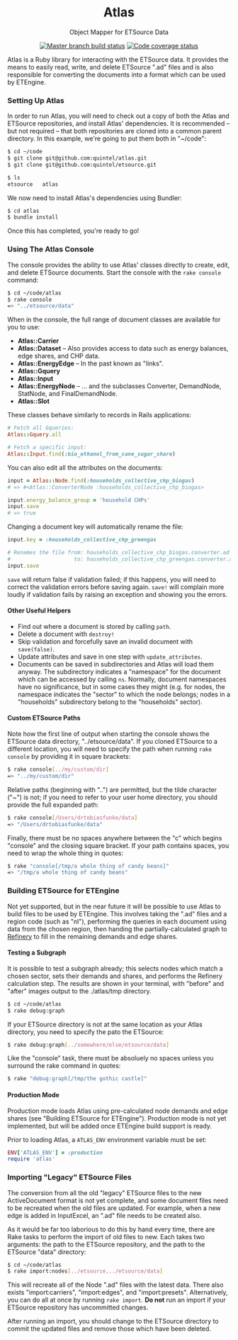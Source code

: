 <h1 align="center">Atlas</h1>
<p align="center">Object Mapper for ETSource Data</p>

<p align="center">
  <a href="https://travis-ci.org/quintel/atlas"><img alt="Master branch build status" src="https://img.shields.io/travis/quintel/atlas/master.svg" /></a> <a href="https://codecov.io/gh/quintel/atlas"><img alt="Code coverage status" src="https://img.shields.io/codecov/c/github/quintel/atlas/master.svg" /></a>
</p>

Atlas is a Ruby library for interacting with the ETSource data. It provides the
means to easily read, write, and delete ETSource ".ad" files and is also
responsible for converting the documents into a format which can be used by
ETEngine.

### Setting Up Atlas

In order to run Atlas, you will need to check out a copy of both the Atlas and
ETSource repositories, and install Atlas' dependencies. It is recommended –
but not required – that both repositories are cloned into a common parent
directory. In this example, we're going to put them both in "~/code":

```sh
$ cd ~/code
$ git clone git@github.com:quintel/atlas.git
$ git clone git@github.com:quintel/etsource.git

$ ls
etsource   atlas
```

We now need to install Atlas's dependencies using Bundler:

```sh
$ cd atlas
$ bundle install
```

Once this has completed, you're ready to go!

### Using The Atlas Console

The console provides the ability to use Atlas' classes directly to create,
edit, and delete ETSource documents. Start the console with the
`rake console` command:

```sh
$ cd ~/code/atlas
$ rake console
=> "../etsource/data"
```

When in the console, the full range of document classes are available for you
to use:

* **Atlas::Carrier**
* **Atlas::Dataset** – Also provides access to data such as energy balances,
  edge shares, and CHP data.
* **Atlas::EnergyEdge** – In the past known as "links".
* **Atlas::Gquery**
* **Atlas::Input**
* **Atlas::EnergyNode** – ... and the subclasses Converter, DemandNode, StatNode,
  and FinalDemandNode.
* **Atlas::Slot**

These classes behave similarly to records in Rails applications:

```ruby
# Fetch all Gqueries:
Atlas::Gquery.all

# Fetch a specific input:
Atlas::Input.find(:bio_ethanol_from_cane_sugar_share)
```

You can also edit all the attributes on the documents:

```ruby
input = Atlas::Node.find(:households_collective_chp_biogas)
# => #<Atlas::ConverterNode :households_collective_chp_biogas>

input.energy_balance_group = 'household CHPs'
input.save
# => true
```

Changing a document key will automatically rename the file:

```ruby
input.key = :households_collective_chp_greengas

# Renames the file from: households_collective_chp_biogas.converter.ad
#                    to: households_collective_chp_greengas.converter.ad
input.save
```

`save` will return false if validation failed; if this happens, you will need
to correct the validation errors before saving again. `save!` will complain
more loudly if validation fails by raising an exception and showing you the
errors.

#### Other Useful Helpers

* Find out where a document is stored by calling `path`.
* Delete a document with `destroy!`
* Skip validation and forcefully save an invalid document with `save(false)`.
* Update attributes and save in one step with `update_attributes`.
* Documents can be saved in subdirectories and Atlas will load them anyway.
  The subdirectory indicates a "namespace" for the document which can be
  accessed by calling `ns`. Normally, document namespaces have no
  significance, but in some cases they might (e.g. for nodes, the namespace
  indicates the "sector" to which the node belongs; nodes in a "households"
  subdirectory belong to the "households" sector).

#### Custom ETSource Paths

Note how the first line of output when starting the console shows the ETSource
data directory, "../etsource/data". If you cloned ETSource to a different
location, you will need to specify the path when running `rake console` by
providing it in square brackets:

```sh
$ rake console[../my/custom/dir]
=> "../my/custom/dir"
```

Relative paths (beginning with "..") are permitted, but the tilde character
("~") is not; if you need to refer to your user home directory, you should
provide the full expanded path:

```sh
$ rake console[/Users/drtobiasfunke/data]
=> "/Users/drtobiasfunke/data"
```

Finally, there must be no spaces anywhere between the "c" which begins
"console" and the closing square bracket. If your path contains spaces,
you need to wrap the whole thing in quotes:

```sh
$ rake "console[/tmp/a whole thing of candy beans]"
=> "/tmp/a whole thing of candy beans"
```

### Building ETSource for ETEngine

Not yet supported, but in the near future it will be possible to use Atlas to
build files to be used by ETEngine. This involves taking the ".ad" files and a
region code (such as "nl"), performing the queries in each document using data
from the chosen region, then handing the partially-calculated graph to
[Refinery][refinery] to fill in the remaining demands and edge shares.

#### Testing a Subgraph

It is possible to test a subgraph already; this selects nodes which match a
chosen sector, sets their demands and shares, and performs the Refinery
calculation step. The results are shown in your terminal, with "before" and
"after" images output to the ./atlas/tmp directory.

```sh
$ cd ~/code/atlas
$ rake debug:graph
```

If your ETSource directory is not at the same location as your Atlas
directory, you need to specify the pato the ETSource:

```sh
$ rake debug:graph[../somewhere/else/etsource/data]
```

Like the "console" task, there must be absoluely no spaces unless you surround
the rake command in quotes:

```sh
$ rake "debug:graph[/tmp/the gothic castle]"
```

#### Production Mode

Production mode loads Atlas using pre-calculated node demands and edge shares
(see "Building ETSource for ETEngine"). Production mode is not yet
implemented, but will be added once ETEngine build support is ready.

Prior to loading Atlas, a `ATLAS_ENV` environment variable must be set:

```ruby
ENV['ATLAS_ENV'] = :production
require 'atlas'
```

### Importing "Legacy" ETSource Files

The conversion from all the old "legacy" ETSource files to the new
ActiveDocument format is not yet complete, and some document files need to be
recreated when the old files are updated. For example, when a new edge is
added in InputExcel, an ".ad" file needs to be created also.

As it would be far too laborious to do this by hand every time, there are
Rake tasks to perform the import of old files to new. Each takes two
arguments: the path to the ETSource repository, and the path to the ETSource
"data" directory:

```sh
$ cd ~/code/atlas
$ rake import:nodes[../etsource,../etsource/data]
```

This will recreate all of the Node ".ad" files with the latest data. There
also exists "import:carriers", "import:edges", and "import:presets".
Alternatively, you can do all at once by running `rake import`. **Do not** run
an import if your ETSource repository has uncommitted changes.

After running an import, you should change to the ETSource directory to
commit the updated files and remove those which have been deleted.

[refinery]: https://github.com/quintel/refinery
